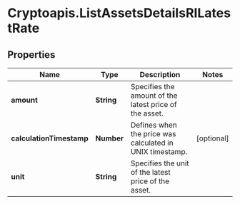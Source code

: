 # Cryptoapis.ListAssetsDetailsRILatestRate

## Properties

Name | Type | Description | Notes
------------ | ------------- | ------------- | -------------
**amount** | **String** | Specifies the amount of the latest price of the asset. | 
**calculationTimestamp** | **Number** | Defines when the price was calculated in UNIX timestamp. | [optional] 
**unit** | **String** | Specifies the unit of the latest price of the asset. | 


